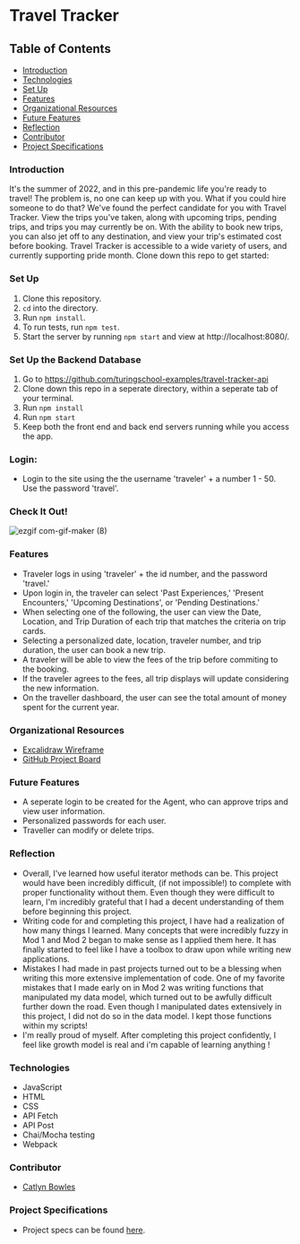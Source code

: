 # Travel Tracker

## Table of Contents
- [Introduction](#introduction)
- [Technologies](#technologies)
- [Set Up](#set-up)
- [Features](#features)
- [Organizational Resources](#organizational-resources)
- [Future Features](#future-features)
- [Reflection](#reflection)
- [Contributor](#contributors)
- [Project Specifications](#project-specifications)

### Introduction
It's the summer of 2022, and in this pre-pandemic life you're ready to travel! The problem is, no one can keep up with you. What if you could hire someone to do that? We've found the perfect candidate for you with Travel Tracker. View the trips you've taken, along with upcoming trips, pending trips, and trips you may currently be on. With the ability to book new trips, you can also jet off to any destination, and view your trip's estimated cost before booking. Travel Tracker is accessible to a wide variety of users, and currently supporting pride month. Clone down this repo to get started: 

### Set Up
1. Clone this repository.
2. `cd` into the directory.
3. Run `npm install`.
4. To run tests, run `npm test`.
5. Start the server by running `npm start` and view at http://localhost:8080/.

### Set Up the Backend Database
1. Go to https://github.com/turingschool-examples/travel-tracker-api
2. Clone down this repo in a seperate directory, within a seperate tab of your terminal. 
3. Run `npm install`
4. Run `npm start`
5. Keep both the front end and back end servers running while you access the app. 

### Login: 
- Login to the site using the the username 'traveler' + a number 1 - 50. Use the password 'travel'. 

### Check It Out!
![ezgif com-gif-maker (8)](https://user-images.githubusercontent.com/98493391/173706465-509c2559-388b-490a-894e-a268561f6ae8.gif)

### Features
- Traveler logs in using 'traveler' + the id number, and the password 'travel.' 
- Upon login in, the traveler can select 'Past Experiences,' 'Present Encounters,' 'Upcoming Destinations', or 'Pending Destinations.'
- When selecting one of the following, the user can view the Date, Location, and Trip Duration of each trip that matches the criteria on trip cards. 
- Selecting a personalized date, location, traveler number, and trip duration, the user can book a new trip.
- A traveler will be able to view the fees of the trip before commiting to the booking. 
- If the traveler agrees to the fees, all trip displays will update considering the new information. 
- On the traveller dashboard, the user can see the total amount of money spent for the current year. 


### Organizational Resources
- [Excalidraw Wireframe](https://excalidraw.com/#json=h1BAg784FEfQykh6mhs3E,jGvkkMGuDF_uruCpsa4vXA)
- [GitHub Project Board](https://github.com/catlynbowles/travel-tracker-cb/projects/1)

### Future Features
- A seperate login to be created for the Agent, who can approve trips and view user information. 
- Personalized passwords for each user. 
- Traveller can modify or delete trips. 

### Reflection
- Overall, I've learned how useful iterator methods can be. This project would have been incredibly difficult, (if not impossible!) to complete with  proper functionality without them. Even though they were difficult to learn, I'm incredibly grateful that I had a decent understanding of them before beginning this project. 
- Writing code for and completing this project, I have had a realization of how many things I learned. Many concepts that were incredibly fuzzy in Mod 1 and Mod 2 began to make sense as I applied them here. It has finally started to feel like I have a toolbox to draw upon while writing new applications. 
-  Mistakes I had made in past projects turned out to be a blessing when writing this more extensive implementation of code. One of my favorite mistakes that I made early on in Mod 2 was writing functions that manipulated my data model, which turned out to be awfully difficult further down the road. Even though I manipulated dates extensively in this project, I did not do so in the data model. I kept those functions within my scripts!
-  I'm really proud of myself. After completing this project confidently, I feel like growth model is real and i'm capable of learning anything !

### Technologies
- JavaScript
- HTML
- CSS
- API Fetch
- API Post
- Chai/Mocha testing
- Webpack

### Contributor
- [Catlyn Bowles](https://www.linkedin.com/in/catlyn-bowles/)

### Project Specifications
- Project specs can be found [here](https://frontend.turing.edu/projects/travel-tracker.html).

